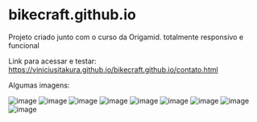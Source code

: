 # bikecraft.github.io
Projeto criado junto com o curso da Origamid. totalmente responsivo e funcional

Link para acessar e testar:
https://viniciusitakura.github.io/bikecraft.github.io/contato.html

Algumas imagens:

![image](https://user-images.githubusercontent.com/76711375/233447488-5e8d5842-9ed7-407a-b5d8-048e2977c45e.png)
![image](https://user-images.githubusercontent.com/76711375/233447520-ffb985ac-d15c-43f9-ad11-84e59b2590c9.png)
![image](https://user-images.githubusercontent.com/76711375/233447550-ee5caa92-fcd8-44ec-98fd-70959a8e7312.png)
![image](https://user-images.githubusercontent.com/76711375/233447567-aa46aa32-53e0-4a4f-8631-1b769d5a4106.png)
![image](https://user-images.githubusercontent.com/76711375/233447608-c4f375c1-fcc0-410d-8643-666b7caddf08.png)
![image](https://user-images.githubusercontent.com/76711375/233447631-fee4b4ea-599e-4e40-93b2-5f83c166059e.png)
![image](https://user-images.githubusercontent.com/76711375/233447687-72c81f67-25dc-45e7-bee1-a61e0e00811d.png)
![image](https://user-images.githubusercontent.com/76711375/233447761-bf10aea5-e147-432d-9a6b-d1f3361f902b.png)
![image](https://user-images.githubusercontent.com/76711375/233447833-868aeebb-03a6-4921-9463-247d30bf130a.png)

